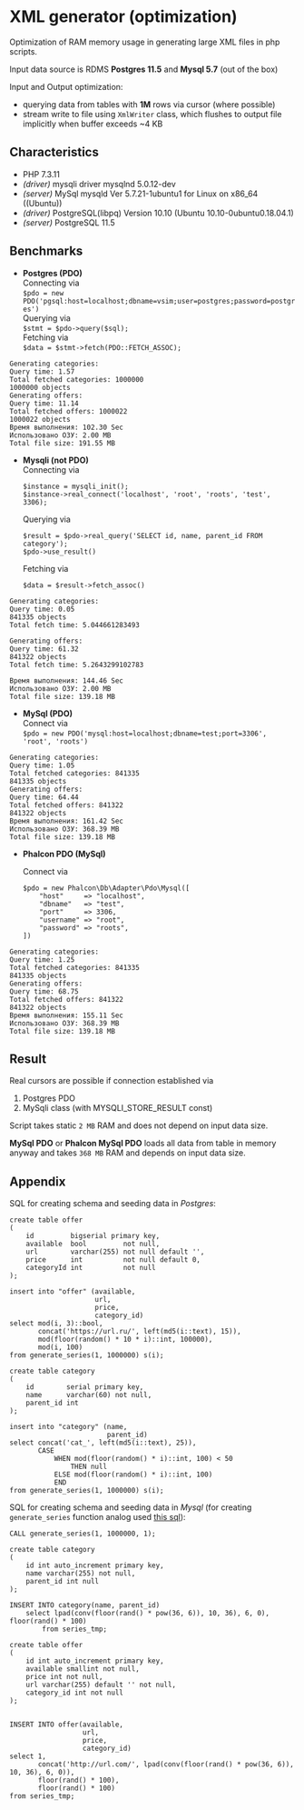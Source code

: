# XML generator (optimization)

Optimization of RAM memory usage in generating large XML files in php scripts.

Input data source is RDMS **Postgres 11.5** and **Mysql 5.7** (out of the box)  

Input and Output optimization:
- querying data from tables with **1M** rows via cursor (where possible)
- stream write to file using `XmlWriter` class, which flushes to output file implicitly when buffer exceeds ~4 KB

## Characteristics
- PHP 7.3.11  
- _(driver)_ mysqli driver mysqlnd 5.0.12-dev  
- _(server)_ MySql mysqld  Ver 5.7.21-1ubuntu1 for Linux on x86_64 ((Ubuntu))  
- _(driver)_ PostgreSQL(libpq) Version 10.10 (Ubuntu 10.10-0ubuntu0.18.04.1) 
- _(server)_ PostgreSQL 11.5  

## Benchmarks
- **Postgres (PDO)**  
  Connecting via  
  `$pdo = new PDO('pgsql:host=localhost;dbname=vsim;user=postgres;password=postgres')`  
  Querying via  
  `$stmt = $pdo->query($sql);`   
  Fetching via  
  `$data = $stmt->fetch(PDO::FETCH_ASSOC);`

```$xslt
Generating categories:
Query time: 1.57
Total fetched categories: 1000000
1000000 objects
Generating offers:
Query time: 11.14
Total fetched offers: 1000022
1000022 objects
Время выполнения: 102.30 Sec
Использовано ОЗУ: 2.00 MB
Total file size: 191.55 MB

```

- **Mysqli (not PDO)**   
  Connecting via  
  ```
  $instance = mysqli_init();
  $instance->real_connect('localhost', 'root', 'roots', 'test', 3306);
  ```
  Querying via  
  ```
  $result = $pdo->real_query('SELECT id, name, parent_id FROM category');
  $pdo->use_result()
  ```
  Fetching via  
  
  `$data = $result->fetch_assoc()`

```
Generating categories:
Query time: 0.05
841335 objects
Total fetch time: 5.044661283493

Generating offers:
Query time: 61.32
841322 objects
Total fetch time: 5.2643299102783

Время выполнения: 144.46 Sec
Использовано ОЗУ: 2.00 MB
Total file size: 139.18 MB
```

- **MySql (PDO)**  
  Connect via  
  `$pdo = new PDO('mysql:host=localhost;dbname=test;port=3306', 'root', 'roots')`


```
Generating categories:
Query time: 1.05
Total fetched categories: 841335
841335 objects
Generating offers:
Query time: 64.44
Total fetched offers: 841322
841322 objects
Время выполнения: 161.42 Sec
Использовано ОЗУ: 368.39 MB
Total file size: 139.18 MB

```

- **Phalcon PDO (MySql)**

  Connect via
    ```
    $pdo = new Phalcon\Db\Adapter\Pdo\Mysql([
        "host"     => "localhost",
        "dbname"   => "test",
        "port"     => 3306,
        "username" => "root",
        "password" => "roots",
    ])
    ```

```
Generating categories:
Query time: 1.25
Total fetched categories: 841335
841335 objects
Generating offers:
Query time: 68.75
Total fetched offers: 841322
841322 objects
Время выполнения: 155.11 Sec
Использовано ОЗУ: 368.39 MB
Total file size: 139.18 MB
```

## Result

Real cursors are possible if connection established via
 1. Postgres PDO 
 2. MySqli class (with MYSQLI_STORE_RESULT const)

Script takes static `2 MB` RAM and does not depend on input data size.

**MySql PDO** or **Phalcon MySql PDO** loads all data from table in memory anyway and takes `368 MB` RAM and depends on input data size.


## Appendix

SQL for creating schema and seeding data in _Postgres_:
```$xslt
create table offer
(
    id         bigserial primary key,
    available  bool         not null,
    url        varchar(255) not null default '',
    price      int          not null default 0,
    categoryId int          not null
);

insert into "offer" (available,
                     url,
                     price,
                     category_id)
select mod(i, 3)::bool,
       concat('https://url.ru/', left(md5(i::text), 15)),
       mod(floor(random() * 10 * i)::int, 100000),
       mod(i, 100)
from generate_series(1, 1000000) s(i);

create table category
(
    id        serial primary key,
    name      varchar(60) not null,
    parent_id int
);

insert into "category" (name,
                        parent_id)
select concat('cat_', left(md5(i::text), 25)),
       CASE
           WHEN mod(floor(random() * i)::int, 100) < 50
               THEN null
           ELSE mod(floor(random() * i)::int, 100)
           END
from generate_series(1, 1000000) s(i);

```

SQL for creating schema and seeding data in _Mysql_ (for creating `generate_series` function analog used [this sql](https://github.com/gabfl/mysql_generate_series)):
```
CALL generate_series(1, 1000000, 1);

create table category
(
	id int auto_increment primary key,
	name varchar(255) not null,
	parent_id int null
);

INSERT INTO category(name, parent_id)
    select lpad(conv(floor(rand() * pow(36, 6)), 10, 36), 6, 0), floor(rand() * 100)
        from series_tmp;

create table offer
(
	id int auto_increment primary key,
	available smallint not null,
	price int not null,
	url varchar(255) default '' not null,
	category_id int not null
);


INSERT INTO offer(available, 
                  url, 
                  price, 
                  category_id)
select 1,
       concat('http://url.com/', lpad(conv(floor(rand() * pow(36, 6)), 10, 36), 6, 0)),
       floor(rand() * 100),
       floor(rand() * 100)
from series_tmp;
```
